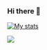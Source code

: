 ### Hi there 👋

[![My stats](https://github-readme-stats.vercel.app/api?username=savvy&bg_color=212121&text_color=eeeeee&title_color=3498db&border_color=3498db&icon_color=3498db99&show_icons=true&count_private=true)](https://github.com/anuraghazra/github-readme-stats)

![](https://komarev.com/ghpvc/?username=Savvy&color=3498db)
<!--
**Savvy/savvy** is a ✨ _special_ ✨ repository because its `README.md` (this file) appears on your GitHub profile.

Here are some ideas to get you started:

- 🔭 I’m currently working on ...
- 🌱 I’m currently learning ...
- 👯 I’m looking to collaborate on ...
- 🤔 I’m looking for help with ...
- 💬 Ask me about ...
- 📫 How to reach me: ...
- 😄 Pronouns: ...
- ⚡ Fun fact: ...
-->
